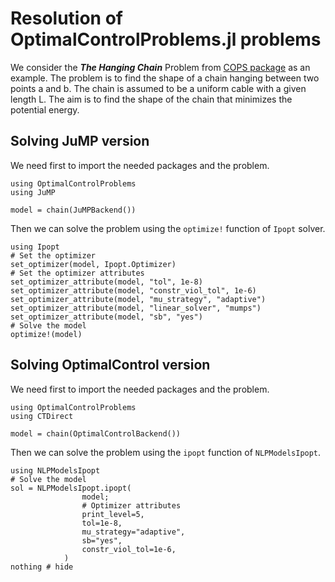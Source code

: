 # Resolution of OptimalControlProblems.jl problems

We consider the ***The Hanging Chain*** Problem from [COPS package](https://www.mcs.anl.gov/~more/cops/) as an example. The problem is to find the shape of a chain hanging between two points a and b. The chain is assumed to be a uniform cable with a given length L. 
The aim is to find the shape of the chain that minimizes the potential energy. 

## Solving JuMP version

We need first to import the needed packages and the problem.

```@example main
using OptimalControlProblems
using JuMP

model = chain(JuMPBackend())
```

Then we can solve the problem using the `optimize!` function of `Ipopt` solver.	

```@example main
using Ipopt
# Set the optimizer
set_optimizer(model, Ipopt.Optimizer)
# Set the optimizer attributes
set_optimizer_attribute(model, "tol", 1e-8)
set_optimizer_attribute(model, "constr_viol_tol", 1e-6)
set_optimizer_attribute(model, "mu_strategy", "adaptive")
set_optimizer_attribute(model, "linear_solver", "mumps")
set_optimizer_attribute(model, "sb", "yes")
# Solve the model
optimize!(model)
```


## Solving OptimalControl version

We need first to import the needed packages and the problem.

```@example main2
using OptimalControlProblems
using CTDirect

model = chain(OptimalControlBackend())
```

Then we can solve the problem using the `ipopt` function of `NLPModelsIpopt`.	

```@example main2
using NLPModelsIpopt
# Solve the model
sol = NLPModelsIpopt.ipopt(
                model;
                # Optimizer attributes
                print_level=5,
                tol=1e-8,
                mu_strategy="adaptive",
                sb="yes",
                constr_viol_tol=1e-6,
            )
nothing # hide
```

